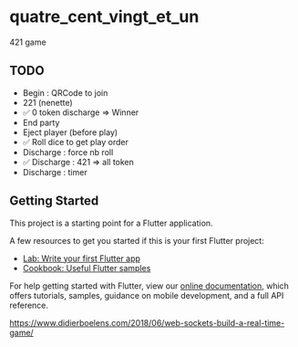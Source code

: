 # quatre_cent_vingt_et_un

421 game

## TODO
- Begin : QRCode to join
- 221 (nenette)
- ✅ 0 token discharge => Winner
- End party
- Eject player (before play)
- ✅ Roll dice to get play order
- Discharge : force nb roll
- ✅ Discharge : 421 => all token
- Discharge : timer

## Getting Started

This project is a starting point for a Flutter application.

A few resources to get you started if this is your first Flutter project:

- [Lab: Write your first Flutter app](https://flutter.dev/docs/get-started/codelab)
- [Cookbook: Useful Flutter samples](https://flutter.dev/docs/cookbook)

For help getting started with Flutter, view our
[online documentation](https://flutter.dev/docs), which offers tutorials,
samples, guidance on mobile development, and a full API reference.


https://www.didierboelens.com/2018/06/web-sockets-build-a-real-time-game/

